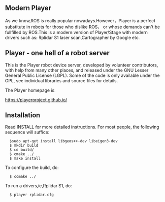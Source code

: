 Modern Player
------------
As we know,ROS is really popular nowadays.However，Player is a perfect substitute in robots for those who dislike ROS，
or whose demands can't be fullfilled by ROS.This is a modern version of Player/Stage with modern drivers such as:
Rplidar S1 laser scan,Cartographer by Google etc.

Player - one hell of a robot server
----------------------------------
This is the Player robot device server, developed by volunteer contributors,
with help from many other places, and released under the GNU Lesser General
Public License (LGPL).  Some of the code is only available under the GPL,
see individual libraries and source files for details.

The Player homepage is:

  https://playerproject.github.io/


Installation
------------
Read INSTALL for more detailed instructions.  For most people, the following
sequence will suffice:

```
  $sudo apt-get install libgeos++-dev libeigen3-dev
  $ mkdir build  
  $ cd build/  
  $ cmake ../  
  $ make install  
```

To configure the build, do:

```
  $ ccmake ../
```
To run a drivers,ie,Rplidar S1, do:
```
  $ player rplidar.cfg
```
